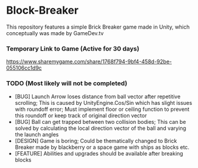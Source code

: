 # Block-Breaker
This repository features a simple Brick Breaker game made in Unity, which conceptually was made by GameDev.tv

### Temporary Link to Game (Active for 30 days)
https://www.sharemygame.com/share/1768f794-9bf4-458d-92be-055106cc1d9c

### TODO (Most likely will not be completed)
- [BUG] Launch Arrow loses distance from ball vector after repetitive scrolling; This is caused by UnityEngine.Cos/Sin which has slight issues with roundoff error; Must implement floor or ceiling function to prevent this roundoff or keep track of original direction vector
- [BUG] Ball can get trapped between two collision bodies; This can be solved by calculating the local direction vector of the ball and varying the launch angles
- [DESIGN] Game is boring; Could be thematically changed to Brick Breaker made by blackberry or a space game with ships as blocks etc.
- [FEATURE] Abilities and upgrades should be available after breaking blocks